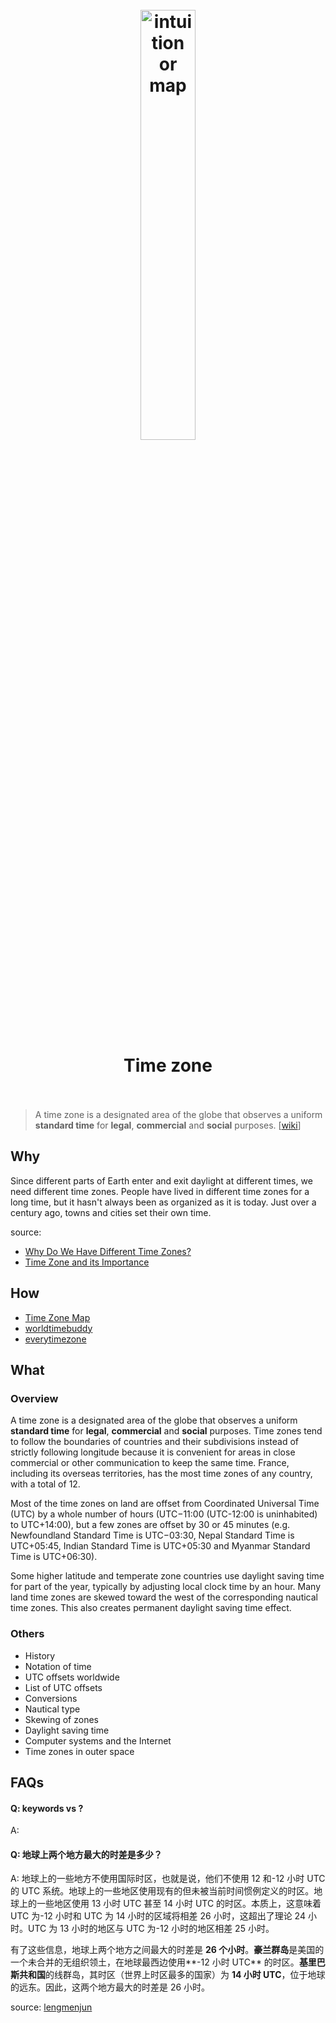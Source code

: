 <h1 align="center">
<br>
	<a href="https://www.wikiwand.com/en/Time_zone">
  <img src="https://i.imgur.com/kmE23By.png" alt="intuition or map" width=42%">
  </a>
  <br><br>
Time zone  
  <br><br>
</h1>

> A time zone is a designated area of the globe that observes a uniform **standard time** for **legal**, **commercial** and **social** purposes. [[wiki](https://www.wikiwand.com/en/Time_zone)]

## Why 

Since different parts of Earth enter and exit daylight at different times, we need different time zones. People have lived in different time zones for a long time, but it hasn't always been as organized as it is today. Just over a century ago, towns and cities set their own time.

source: 

* [Why Do We Have Different Time Zones?](https://www.wonderopolis.org/wonder/why-do-we-have-different-time-zones)
* [Time Zone and its Importance](https://phpdevapi.wordpress.com/2015/02/25/time-zone-and-its-importance/)

## How

* [Time Zone Map](https://www.timeanddate.com/time/map/)
* [worldtimebuddy](https://www.worldtimebuddy.com/)
* [everytimezone](https://everytimezone.com/)

## What 

### Overview

A time zone is a designated area of the globe that observes a uniform **standard time** for **legal**, **commercial** and **social** purposes. Time zones tend to follow the boundaries of countries and their subdivisions instead of strictly following longitude because it is convenient for areas in close commercial or other communication to keep the same time. France, including its overseas territories, has the most time zones of any country, with a total of 12.

Most of the time zones on land are offset from Coordinated Universal Time (UTC) by a whole number of hours (UTC−11:00 (UTC-12:00 is uninhabited) to UTC+14:00), but a few zones are offset by 30 or 45 minutes (e.g. Newfoundland Standard Time is UTC−03:30, Nepal Standard Time is UTC+05:45, Indian Standard Time is UTC+05:30 and Myanmar Standard Time is UTC+06:30).

Some higher latitude and temperate zone countries use daylight saving time for part of the year, typically by adjusting local clock time by an hour. Many land time zones are skewed toward the west of the corresponding nautical time zones. This also creates permanent daylight saving time effect.

### Others

* History
* Notation of time
* UTC offsets worldwide
* List of UTC offsets
* Conversions
* Nautical type
* Skewing of zones
* Daylight saving time
* Computer systems and the Internet
* Time zones in outer space


## FAQs

#### Q: keywords vs ?

A: 

#### Q: 地球上两个地方最大的时差是多少？

A: 地球上的一些地方不使用国际时区，也就是说，他们不使用 12 和-12 小时 UTC 的 UTC 系统。地球上的一些地区使用现有的但未被当前时间惯例定义的时区。地球上的一些地区使用 13 小时 UTC 甚至 14 小时 UTC 的时区。本质上，这意味着 UTC 为-12 小时和 UTC 为 14 小时的区域将相差 26 小时，这超出了理论 24 小时。UTC 为 13 小时的地区与 UTC 为-12 小时的地区相差 25 小时。

有了这些信息，地球上两个地方之间最大的时差是 **26 个小时**。**豪兰群岛**是美国的一个未合并的无组织领土，在地球最西边使用**-12 小时 UTC** 的时区。**基里巴斯共和国**的线群岛，其时区（世界上时区最多的国家）为 **14 小时 UTC**，位于地球的远东。因此，这两个地方最大的时差是 26 小时。


source: [lengmenjun](https://www.lengmenjun.com/post/5dbf8b0c0425de7811a96583)
